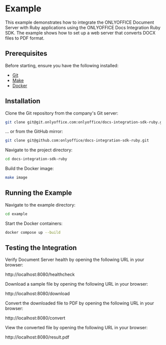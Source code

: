 # Example

This example demonstrates how to integrate the ONLYOFFICE Document Server with Ruby applications using the ONLYOFFICE Docs Integration Ruby SDK. The example shows how to set up a web server that converts DOCX files to PDF format.

## Prerequisites

Before starting, ensure you have the following installed:

- [Git]
- [Make]
- [Docker]

## Installation

Clone the Git repository from the company's Git server:

```sh
git clone git@git.onlyoffice.com:onlyoffice/docs-integration-sdk-ruby.git
```

... or from the GitHub mirror:

```sh
git clone git@github.com:onlyoffice/docs-integration-sdk-ruby.git
```

Navigate to the project directory:

```sh
cd docs-integration-sdk-ruby
```

Build the Docker image:

```sh
make image
```

## Running the Example

Navigate to the example directory:

```sh
cd example
```

Start the Docker containers:

```sh
docker compose up --build
```

## Testing the Integration

Verify Document Server health by opening the following URL in your browser:

http://localhost:8080/healthcheck

Download a sample file by opening the following URL in your browser:

http://localhost:8080/download

Convert the downloaded file to PDF by opening the following URL in your browser:

http://localhost:8080/convert

View the converted file by opening the following URL in your browser:

http://localhost:8080/result.pdf

<!-- Footnotes -->

[Git]: https://git-scm.com/
[Make]: https://gnu.org/software/make/
[Docker]: https://docker.com/
